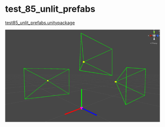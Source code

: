 # test_85_unlit_prefabs

[test85_unlit_prefabs.unitypackage](test85_unlit_prefabs.unitypackage)


![](img01.png)

